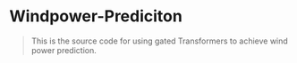 # Windpower-Prediciton
> This is the source code for using gated Transformers to achieve wind power prediction.
